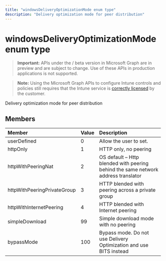 ---title: "windowsDeliveryOptimizationMode enum type"description: "Delivery optimization mode for peer distribution"---# windowsDeliveryOptimizationMode enum type

> **Important:** APIs under the / beta version in Microsoft Graph are in preview and are subject to change. Use of these APIs in production applications is not supported.

> **Note:** Using the Microsoft Graph APIs to configure Intune controls and policies still requires that the Intune service is [correctly licensed](https://go.microsoft.com/fwlink/?linkid=839381) by the customer.

Delivery optimization mode for peer distribution
## Members
|Member|Value|Description|
|:---|:---|:---|
|userDefined|0|Allow the user to set.|
|httpOnly|1|HTTP only, no peering|
|httpWithPeeringNat|2|OS default – Http blended with peering behind the same network address translator|
|httpWithPeeringPrivateGroup|3|HTTP blended with peering across a private group|
|httpWithInternetPeering|4|HTTP blended with Internet peering|
|simpleDownload|99|Simple download mode with no peering|
|bypassMode|100|Bypass mode. Do not use Delivery Optimization and use BITS instead|





